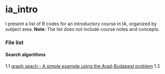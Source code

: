# ia_intro

I present a list of R codes for an introductory course in IA, organized by subject area. **Note**: The list does not include course notes and concepts.

### File list

#### Search algorithms

1.1 [graph seach - A simple example using the Arad-Budapest problem](https://github.com/MAValle/deepLearning_intro_course/blob/main/DL_motivation_example.ipynb)
1.2 

